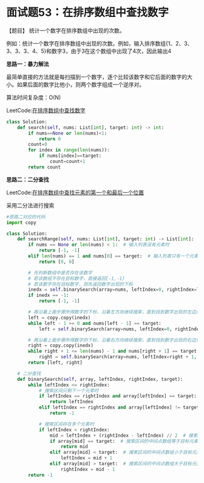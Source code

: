 # 面试题53：在排序数组中查找数字



【题目】 统计一个数字在排序数组中出现的次数。

例如：统计一个数字在排序数组中出现的次数。例如，输入排序数组{1、2、3、3、3、3、4、5}和数字3，由于3在这个数组中出现了4次，因此输出4



**思路一：暴力解法**

最简单直接的方法就是每扫描到一个数字，逐个比较该数字和它后面的数字的大小。如果后面的数字比他小，则两个数字组成一个逆序对。

算法时间复杂度：O(N)

LeetCode:[在排序数组中查找数字](https://leetcode-cn.com/problems/zai-pai-xu-shu-zu-zhong-cha-zhao-shu-zi-lcof/)

```Python
class Solution:
    def search(self, nums: List[int], target: int) -> int:
        if nums==None or len(nums)<1:
            return 0
        count=0
        for index in range(len(nums)):
            if nums[index]==target:
                count=count+1
        return count
```



**思路二：二分查找**

LeetCode:[在排序数组中查找元素的第一个和最后一个位置](https://leetcode-cn.com/problems/find-first-and-last-position-of-element-in-sorted-array/)

采用二分法进行搜索

```python
#思路二对应的代码
import copy

class Solution:
    def searchRange(self, nums: List[int], target: int) -> List[int]:
        if nums == None or len(nums) < 1:  # 输入列表没有元素时
            return [-1, -1]
        elif len(nums) == 1 and nums[0] == target:  # 输入列表只有一个元素时
            return [0, 0]

        # 先判断数组中是否存在该数字
        # 若该数组不存在目标数字，直接返回[-1,-1]
        # 若该数字存在目标数字，则先返回数字出现的下标
        inedx = self.binarySearch(array=nums, leftIndex=0, rightIndex=len(nums) - 1, target=target)
        if inedx == -1:
            return [-1, -1]

        # 再沿着上面步骤所得数字的下标，沿着左方向继续搜索，直到找到数字出现的左边界为止
        left = copy.copy(inedx)
        while left - 1 >= 0 and nums[left - 1] == target:
            left = self.binarySearch(array=nums, leftIndex=0, rightIndex=left - 1, target=target)

        # 再沿着上面步骤所得数字的下标，沿着右方向继续搜索，直到找到数字出现的右边界为止
        right = copy.copy(inedx)
        while right + 1 <= len(nums) - 1 and nums[right + 1] == target:
            right = self.binarySearch(array=nums, leftIndex=right + 1, rightIndex=len(nums) - 1, target=target)
        return [left, right]

    # 二分查找
    def binarySearch(self, array, leftIndex, rightIndex, target):
        while leftIndex <= rightIndex:
            # 搜索区间只剩下一个元素时
            if leftIndex == rightIndex and array[leftIndex] == target:
                return leftIndex
            elif leftIndex == rightIndex and array[leftIndex] != target:
                return -1

            # 搜索区间存在多个元素时
            if leftIndex < rightIndex:
                mid = leftIndex + (rightIndex - leftIndex) // 2  # 搜索区间的中间点
                if array[mid] == target:  # 搜索区间的中间点数组等于目标元素，直接返回
                    return mid
                elif array[mid] < target:  # 搜索区间的中间点数组小于目标元素，在右子区间进行下一轮搜索
                    leftIndex = mid + 1
                elif array[mid] > target:  # 搜索区间的中间点数组大于目标元素，在左子区间进行下一轮搜索
                    rightIndex = mid - 1
        return -1
```



